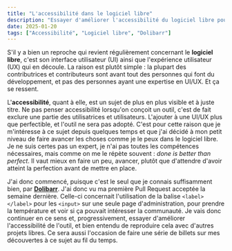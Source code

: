 ```yaml
---
title: "L'accessibilité dans le logiciel libre"
description: "Essayer d'améliorer l'accessibilité du logiciel libre pour le rendre utilisable au plus grand nombre"
date: 2025-01-20
tags: ["Accessibilité", "Logiciel libre", "Dolibarr"]
---
```

S'il y a bien un reproche qui revient régulièrement concernant le **logiciel libre**, c'est son interface utilisateur (UI) ainsi que l'expérience utilisateur (UX) qui en découle.
La raison est plutôt simple : la plupart des contributrices et contributeurs sont avant tout des personnes qui font du développement, et pas des personnes ayant une expertise en UI/UX. Et ça se ressent.

L'**accessibilité**, quant à elle, est un sujet de plus en plus visible et à juste titre. Ne pas penser accessibilité lorsqu'on conçoit un outil, c'est de fait exclure une partie des utilisatrices et utilisateurs. L'ajouter à une UI/UX plus que perfectible, et l'outil ne sera pas adopté.
C'est pour cette raison que je m'intéresse à ce sujet depuis quelques temps et que j'ai décidé à mon petit niveau de faire avancer les choses comme je le peux dans le logiciel libre. Je ne suis certes pas un expert, je n'ai pas toutes les compétences nécessaires, mais comme on me le répète souvent : _done is better than perfect_. Il vaut mieux en faire un peu, avancer, plutôt que d'attendre d'avoir atteint la perfection avant de mettre en place.

J'ai donc commencé, puisque c'est le seul que je connais suffisamment bien, par **[Dolibarr](https://www.dolibarr.org)**. J'ai donc vu ma première Pull Request acceptée la semaine dernière. Celle-ci concernait l'utilisation de la balise `<label></label>` pour les `<input>` sur une seule page d'administration, pour prendre la température et voir si ça pouvait intéresser la communauté. Je vais donc continuer en ce sens et, progressivement, essayer d'améliorer l'accessibilité de l'outil, et bien entendu de reproduire cela avec d'autres projets libres. Ce sera aussi l'occasion de faire une série de billets sur mes découvertes à ce sujet au fil du temps.
